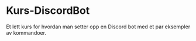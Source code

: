 # Kurs-DiscordBot
Et lett kurs for hvordan man setter opp en Discord bot med et par eksempler av kommandoer.
